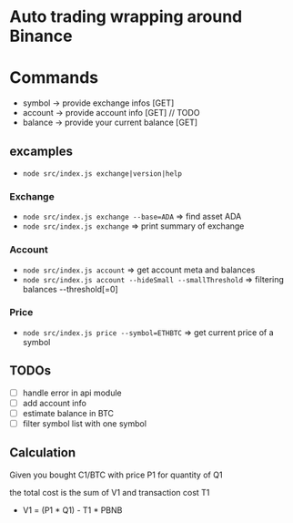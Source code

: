# Auto trading wrapping around Binance

# Commands

* symbol -> provide exchange infos [GET]
* account -> provide account info [GET] // TODO
* balance -> provide your current balance [GET]

## excamples
* `node src/index.js exchange|version|help`

### Exchange
* `node src/index.js exchange --base=ADA` => find asset ADA
* `node src/index.js exchange` => print summary of exchange

### Account
* `node src/index.js account` => get account meta and balances
* `node src/index.js account --hideSmall --smallThreshold` => filtering balances
    --threshold[=0]

### Price
* `node src/index.js price --symbol=ETHBTC` => get current price of a symbol


## TODOs
* [ ] handle error in api module
* [ ] add account info
* [ ] estimate balance in BTC
* [ ] filter symbol list with one symbol

## Calculation

Given you bought C1/BTC with price P1 for quantity of Q1

the total cost is the sum of V1 and transaction cost T1

* V1 = (P1 * Q1) - T1 * PBNB
